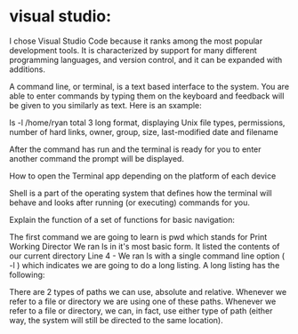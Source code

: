  # visual studio:
 
 I chose Visual Studio Code because it ranks among the most popular development tools. It is characterized by support for many different programming languages, and version control, and it can be expanded with additions.

A command line, or terminal, is a text based interface to the system. You are able to enter commands by typing them on the keyboard and feedback will be given to you similarly as text. 
Here is an sxample:

ls -l /home/ryan
total  3 
long format, displaying Unix file types, permissions, number of hard links, owner, group, size, last-modified date and filename

After the command has run and the terminal is ready for you to enter another command the prompt will be displayed.


How to open the Terminal app depending on the platform of each device

Shell  is a part of the operating system that defines how the terminal will behave and looks after running (or executing) commands for you.

‏Explain the function of a set of functions for basic navigation: 

‏The first command we are going to learn is pwd which stands for Print Working Director
 We ran ls in it's most basic form. It listed
 the contents of our current directory 
 Line 4 - We ran ls with a single command line option ( -l ) which indicates we are going to do a long listing. A long listing has the following:

There are 2 types of paths we can use, absolute and relative. Whenever we refer to a file or directory we are using one of these paths. Whenever we refer to a file or directory, we can, in fact, use either type of path (either way, the system will still be directed to the same location).